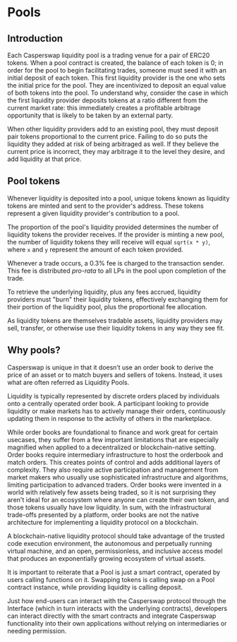# Pools

## **Introduction**

Each Casperswap liquidity pool is a trading venue for a pair of ERC20 tokens. When a pool contract is created, the balance of each token is 0; in order for the pool to begin facilitating trades, someone must seed it with an initial deposit of each token. This first liquidity provider is the one who sets the initial price for the pool. They are incentivized to deposit an equal value of both tokens into the pool. To understand why, consider the case in which the first liquidity provider deposits tokens at a ratio different from the current market rate: this immediately creates a profitable arbitrage opportunity that is likely to be taken by an external party.

When other liquidity providers add to an existing pool, they must deposit pair tokens proportional to the current price. Failing to do so puts the liquidity they added at risk of being arbitraged as well. If they believe the current price is incorrect, they may arbitrage it to the level they desire, and add liquidity at that price.

## **Pool tokens**

Whenever liquidity is deposited into a pool, unique tokens known as liquidity tokens are minted and sent to the provider's address. These tokens represent a given liquidity provider's contribution to a pool.&#x20;

The proportion of the pool's liquidity provided determines the number of liquidity tokens the provider receives. If the provider is minting a new pool, the number of liquidity tokens they will receive will equal `sqrt(x * y)`, where `x` and `y` represent the amount of each token provided.

Whenever a trade occurs, a 0.3% fee is charged to the transaction sender. This fee is distributed _pro-rata_ to all LPs in the pool upon completion of the trade.

To retrieve the underlying liquidity, plus any fees accrued, liquidity providers must "burn" their liquidity tokens, effectively exchanging them for their portion of the liquidity pool, plus the proportional fee allocation.

As liquidity tokens are themselves tradable assets, liquidity providers may sell, transfer, or otherwise use their liquidity tokens in any way they see fit.

## **Why pools?**

Casperswap is unique in that it doesn’t use an order book to derive the price of an asset or to match buyers and sellers of tokens. Instead, it uses what are often referred as Liquidity Pools.

Liquidity is typically represented by discrete orders placed by individuals onto a centrally operated order book. A participant looking to provide liquidity or make markets has to actively manage their orders, continuously updating them in response to the activity of others in the marketplace.

While order books are foundational to finance and work great for certain usecases, they suffer from a few important limitations that are especially magnified when applied to a decentralized or blockchain-native setting. Order books require intermediary infrastructure to host the orderbook and match orders. This creates points of control and adds additional layers of complexity. They also require active participation and management from market makers who usually use sophisticated infrastructure and algorithms, limiting participation to advanced traders. Order books were invented in a world with relatively few assets being traded, so it is not surprising they aren't ideal for an ecosystem where anyone can create their own token, and those tokens usually have low liquidity. In sum, with the infrastructural trade-offs presented by a platform, order books are not the native architecture for implementing a liquidity protocol on a blockchain.

A blockchain-native liquidity protocol should take advantage of the trusted code execution environment, the autonomous and perpetually running virtual machine, and an open, permissionless, and inclusive access model that produces an exponentially growing ecosystem of virtual assets.

It is important to reiterate that a Pool is just a smart contract, operated by users calling functions on it. Swapping tokens is calling swap on a Pool contract instance, while providing liquidity is calling deposit.

Just how end-users can interact with the Casperswap protocol through the Interface (which in turn interacts with the underlying contracts), developers can interact directly with the smart contracts and integrate Casperswap functionality into their own applications without relying on intermediaries or needing permission.
